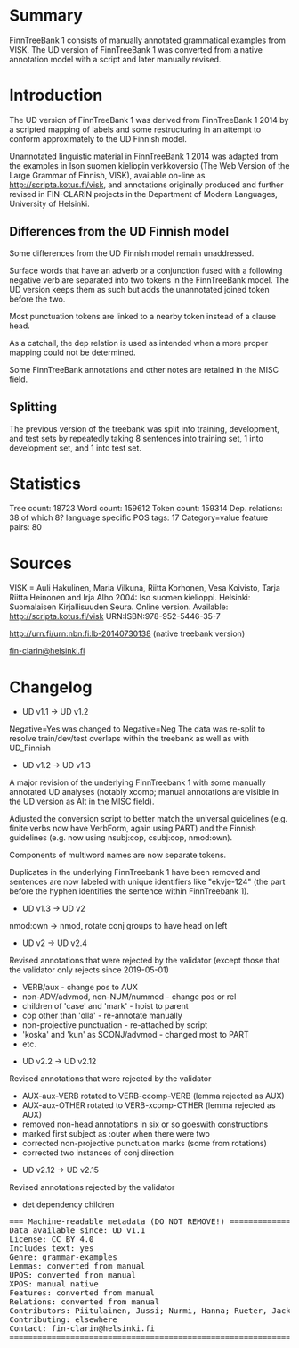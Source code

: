 # Summary

FinnTreeBank 1 consists of manually annotated grammatical examples
from VISK. The UD version of FinnTreeBank 1 was converted from a
native annotation model with a script and later manually revised.

# Introduction

The UD version of FinnTreeBank 1 was derived from FinnTreeBank 1 2014
by a scripted mapping of labels and some restructuring in an attempt
to conform approximately to the UD Finnish model.

Unannotated linguistic material in FinnTreeBank 1 2014 was adapted
from the examples in Ison suomen kieliopin verkkoversio (The Web
Version of the Large Grammar of Finnish, VISK), available on-line as
<http://scripta.kotus.fi/visk>, and annotations originally produced
and further revised in FIN-CLARIN projects in the Department of Modern
Languages, University of Helsinki.


## Differences from the UD Finnish model

Some differences from the UD Finnish model remain unaddressed.

Surface words that have an adverb or a conjunction fused with a
following negative verb are separated into two tokens in the
FinnTreeBank model. The UD version keeps them as such but adds the
unannotated joined token before the two.

Most punctuation tokens are linked to a nearby token instead of a
clause head.

As a catchall, the dep relation is used as intended when a more proper
mapping could not be determined.

Some FinnTreeBank annotations and other notes are retained in the MISC
field.


## Splitting

The previous version of the treebank was split into training,
development, and test sets by repeatedly taking 8 sentences into
training set, 1 into development set, and 1 into test set.


# Statistics

Tree count:  18723
Word count:  159612
Token count: 159314
Dep. relations: 38 of which 8? language specific
POS tags: 17
Category=value feature pairs: 80


# Sources

VISK = Auli Hakulinen, Maria Vilkuna, Riitta Korhonen, Vesa Koivisto,
Tarja Riitta Heinonen and Irja Alho 2004: Iso suomen
kielioppi. Helsinki: Suomalaisen Kirjallisuuden Seura. Online version.
Available: http://scripta.kotus.fi/visk URN:ISBN:978-952-5446-35-7

<http://urn.fi/urn:nbn:fi:lb-20140730138> (native treebank version)

fin-clarin@helsinki.fi

# Changelog

* UD v1.1 -> UD v1.2

Negative=Yes was changed to Negative=Neg
The data was re-split to resolve train/dev/test overlaps within the treebank as well as with UD_Finnish

* UD v1.2 -> UD v1.3

A major revision of the underlying FinnTreebank 1 with some manually
annotated UD analyses (notably xcomp; manual annotations are visible
in the UD version as Alt in the MISC field).

Adjusted the conversion script to better match the universal
guidelines (e.g. finite verbs now have VerbForm, again using PART) and
the Finnish guidelines (e.g. now using nsubj:cop, csubj:cop,
nmod:own).

Components of multiword names are now separate tokens.

Duplicates in the underlying FinnTreebank 1 have been removed and
sentences are now labeled with unique identifiers like "ekvje-124"
(the part before the hyphen identifies the sentence within
FinnTreebank 1).

* UD v1.3 -> UD v2

nmod:own -> nmod, rotate conj groups to have head on left

* UD v2 -> UD v2.4

Revised annotations that were rejected by the validator
(except those that the validator only rejects since 2019-05-01)
- VERB/aux - change pos to AUX
- non-ADV/advmod, non-NUM/nummod - change pos or rel
- children of 'case' and 'mark' - hoist to parent
- cop other than 'olla' - re-annotate manually
- non-projective punctuation - re-attached by script
- 'koska' and 'kun' as SCONJ/advmod - changed most to PART
- etc.

* UD v2.2 -> UD v2.12

Revised annotations that were rejected by the validator
- AUX-aux-VERB rotated to VERB-ccomp-VERB (lemma rejected as AUX)
- AUX-aux-OTHER rotated to VERB-xcomp-OTHER (lemma rejected as AUX)
- removed non-head annotations in six or so goeswith constructions
- marked first subject as :outer when there were two
- corrected non-projective punctuation marks (some from rotations)
- corrected two instances of conj direction

* UD v2.12 -> UD v2.15

Revised annotations rejected by the validator
- det dependency children 

<pre>
=== Machine-readable metadata (DO NOT REMOVE!) ================================
Data available since: UD v1.1
License: CC BY 4.0
Includes text: yes
Genre: grammar-examples
Lemmas: converted from manual
UPOS: converted from manual
XPOS: manual native
Features: converted from manual
Relations: converted from manual
Contributors: Piitulainen, Jussi; Nurmi, Hanna; Rueter, Jack
Contributing: elsewhere
Contact: fin-clarin@helsinki.fi
===============================================================================
</pre>
